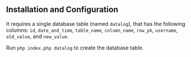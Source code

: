 ## Installation and Configuration

It requires a single database table (named `datalog`), that has the following
columns: `id`, `date_and_time`, `table_name`, `column_name`, `row_pk`,
`username`, `old_value`, and `new_value`.

Run `php index.php datalog` to create the database table.
